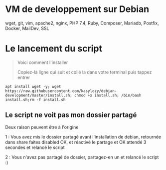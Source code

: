 # VM de developpement sur Debian

wget, git, vim, apache2, nginx, PHP 7.4, Ruby, Composer, Mariadb, Postfix, Docker, MailDev, SSL 

# Le lancement du script

> Voici comment l'installer
>
> Copiez-là ligne qui suit et collé la dans votre terminal puis tappez entrer
``` 
apt install wget -y; wget https://raw.githubusercontent.com/kasylozy/debian-development/master/install.sh; chmod +x install.sh; /bin/bash install.sh;rm -f install.sh
```

## Le script ne voit pas mon dossier partagé
Deux raison peuvent être à l'origine

1 : Vous avez mis le dossier partagé avant l'installation de debian, retournée dans share faites disabled OK, et réactivé le partage et OK attendé 3 secondes et relancé le script

2 : Vous n'avez pas partagé de dossier, partagez-en un et relancé le script :)
